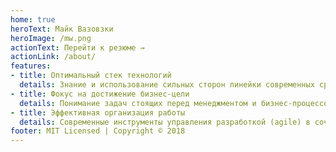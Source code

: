 ```yaml
---
home: true
heroText: Майк Вазовзки
heroImage: /mw.png
actionText: Перейти к резюме →
actionLink: /about/
features:
- title: Оптимальный стек технологий
  details: Знание и использование сильных сторон линейки современных средств вэб разработки (бэкэнд, фронтэнд) позволяет создавать оптимальную архитектуру приложения и обеспечивает эффективное взаимодействие его компонент, дает возможность строить гибкие и масштабируемые решения.
- title: Фокус на достижение бизнес-цели
  details: Понимание задач стоящих перед менеджментом и бизнес-процессов, способность говорить с пользователем (в т.ч. C-level) на одном языке, позволяют мне определить наиболее приоритетные задачи проекта, сфокусироваться на их решении и добиться результата максимально простыми средствами в сжатые сроки.
- title: Эффективная организация работы
  details: Современные инструменты управления разработкой (agile) в сочетании с фундаментальными принципами управления проектом (постоянный фокус на сроках, бюджете, конечной цели) позволяет организовать работу прозрачным, понятным для заказчика образом.
footer: MIT Licensed | Copyright © 2018
---
```

